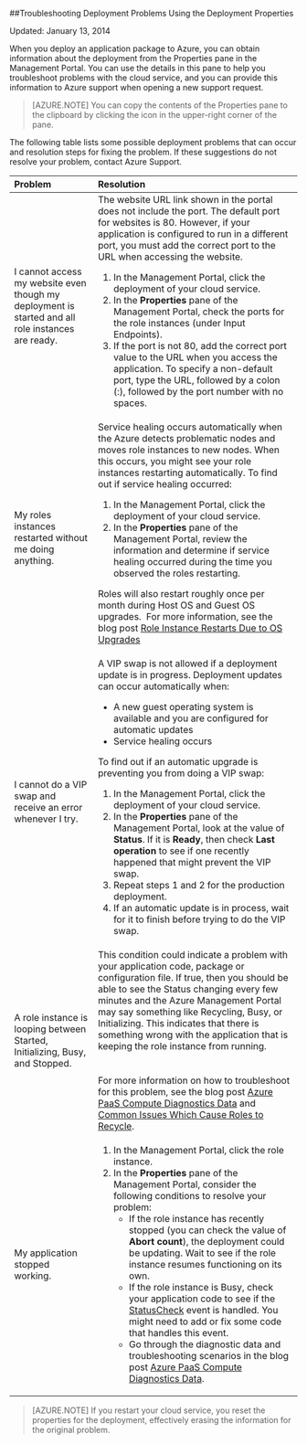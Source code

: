 <properties 
 pageTitle="Troubleshooting Deployment Problems Using the Deployment Properties" 
 description="" 
 services="cloud-services" 
 documentationCenter="" 
 authors="Thraka" 
 manager="timlt" 
 editor=""/>


<tags 
 ms.service="cloud-services" 
 ms.workload="tbd" 
 ms.tgt_pltfrm="na" 
 ms.devlang="na" 
 ms.topic="article" 
 ms.date="05/12/2015" 
 ms.author="adegeo"/>

##Troubleshooting Deployment Problems Using the Deployment Properties

Updated: January 13, 2014

When you deploy an application package to Azure, you can obtain information about the deployment from the Properties pane in the Management Portal. You can use the details in this pane to help you troubleshoot problems with the cloud service, and you can provide this information to Azure support when opening a new support request.

> [AZURE.NOTE] You can copy the contents of the Properties pane to the clipboard by clicking the icon in the upper-right corner of the pane.

The following table lists some possible deployment problems that can occur and resolution steps for fixing the problem. If these suggestions do not resolve your problem, contact Azure Support.

|Problem|Resolution|
|:--|:--|
|I cannot access my website even though my deployment is started and all role instances are ready.|The website URL link shown in the portal does not include the port. The default port for websites is 80. However, if your application is configured to run in a different port, you must add the correct port to the URL when accessing the website.<ol><li>In the Management Portal, click the deployment of your cloud service.</li><li>In the <b>Properties</b> pane of the Management Portal, check the ports for the role instances (under Input Endpoints).</li><li>If the port is not 80, add the correct port value to the URL when you access the application. To specify a non-default port, type the URL, followed by a colon (:), followed by the port number with no spaces.</li></ol>
|My roles instances restarted without me doing anything.|Service healing occurs automatically when the Azure detects problematic nodes and moves role instances to new nodes. When this occurs, you might see your role instances restarting automatically. To find out if service healing occurred:<ol><li>In the Management Portal, click the deployment of your cloud service.</li><li>In the <strong>Properties</strong> pane of the Management Portal, review the information and determine if service healing occurred during the time you observed the roles restarting.</li></ol><p>Roles will also restart roughly once per month during Host OS and Guest OS upgrades.&nbsp; For more information, see the blog post <a href="http://blogs.msdn.com/b/kwill/archive/2012/09/19/role-instance-restarts-due-to-os-upgrades.aspx">Role Instance Restarts Due to OS Upgrades</a></p>|
|I cannot do a VIP swap and receive an error whenever I try.|A VIP swap is not allowed if a deployment update is in progress. Deployment updates can occur automatically when:<ul><li>A new guest operating system is available and you are configured for automatic updates</li><li>Service healing occurs</li></ul><p>To find out if an automatic upgrade is preventing you from doing a VIP swap:</p><ol><li>In the Management Portal, click the deployment of your cloud service.</li><li>In the <strong>Properties</strong> pane of the Management Portal, look at the value of <strong>Status</strong>. If it is <strong>Ready</strong>, then check <strong>Last operation</strong> to see if one recently happened that might prevent the VIP swap.</li><li>Repeat steps 1 and 2 for the production deployment.</li><li>If an automatic update is in process, wait for it to finish before trying to do the VIP swap.</li></ol>|
|A role instance is looping between Started, Initializing, Busy, and Stopped.|This condition could indicate a problem with your application code, package or configuration file. If true, then you should be able to see the Status changing every few minutes and the Azure Management Portal may say something like Recycling, Busy, or Initializing. This indicates that there is something wrong with the application that is keeping the role instance from running.<br /><br /><br />For more information on how to troubleshoot for this problem, see the blog post <a href="http://blogs.msdn.com/b/kwill/archive/2013/08/09/windows-azure-paas-compute-diagnostics-data.aspx">Azure PaaS Compute Diagnostics Data</a> and <a href="https://msdn.microsoft.com/library/gg465402">Common Issues Which Cause Roles to Recycle</a>.
|My application stopped working.|<ol><li>In the Management Portal, click the role instance.</li><li>In the <strong>Properties</strong> pane of the Management Portal, consider the following conditions to resolve your problem:<ul><li>If the role instance has recently stopped (you can check the value of <strong>Abort count</strong>), the deployment could be updating. Wait to see if the role instance resumes functioning on its own.</li><li>If the role instance is Busy, check your application code to see if the <a href="https://msdn.microsoft.com/library/microsoft.windowsazure.serviceruntime.roleenvironment.statuscheck">StatusCheck</a> event is handled. You might need to add or fix some code that handles this event.</li><li>Go through the diagnostic data and troubleshooting scenarios in the blog post <a href="http://blogs.msdn.com/b/kwill/archive/2013/08/09/windows-azure-paas-compute-diagnostics-data.aspx">Azure PaaS Compute Diagnostics Data</a>.</li></ul></li></ol>|
>[AZURE.NOTE] If you restart your cloud service, you reset the properties for the deployment, effectively erasing the information for the original problem.